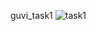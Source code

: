 guvi_task1
![task1](https://github.com/suganyaanbalagan123/guvi_task1/assets/133192593/5490fb9d-442a-4b3c-8913-e557ee6c1337)
